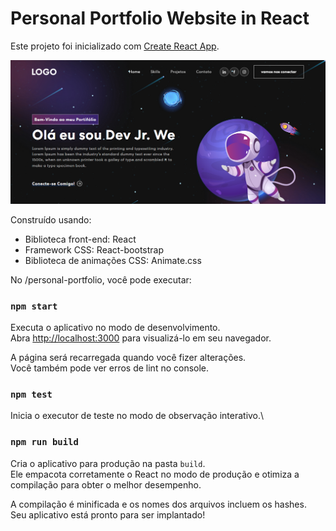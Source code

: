 # Personal Portfolio Website in React

Este projeto foi inicializado com [Create React App](https://github.com/facebook/create-react-app).

<img width="1266" alt="Screen Shot 2023-06-08 at 7 19 19 PM" src="./src/assets/img/tre.png">

Construído usando:

- Biblioteca front-end: React
- Framework CSS: React-bootstrap
- Biblioteca de animações CSS: Animate.css

No /personal-portfolio, você pode executar:

### `npm start`

Executa o aplicativo no modo de desenvolvimento.\
Abra [http://localhost:3000](http://localhost:3000) para visualizá-lo em seu navegador.

A página será recarregada quando você fizer alterações.\
Você também pode ver erros de lint no console.

### `npm test`

Inicia o executor de teste no modo de observação interativo.\

### `npm run build`

Cria o aplicativo para produção na pasta `build`.\
Ele empacota corretamente o React no modo de produção e otimiza a compilação para obter o melhor desempenho.

A compilação é minificada e os nomes dos arquivos incluem os hashes.\
Seu aplicativo está pronto para ser implantado!

